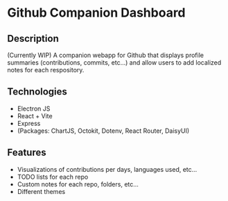 # Github Companion Dashboard

## Description

(Currently WIP)
A companion webapp for Github that displays profile summaries (contributions, commits, etc...) and allow users to add localized notes for each respository.

## Technologies
- Electron JS
- React + Vite
- Express
- (Packages: ChartJS, Octokit, Dotenv, React Router, DaisyUI)

## Features 
- Visualizations of contributions per days, languages used, etc...
- TODO lists for each repo
- Custom notes for each repo, folders, etc...
- Different themes
